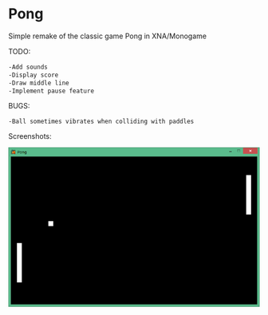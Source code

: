 Pong
====

Simple remake of the classic game Pong in XNA/Monogame

TODO:

	-Add sounds
	-Display score
	-Draw middle line
	-Implement pause feature

BUGS:

	-Ball sometimes vibrates when colliding with paddles

Screenshots:

![screenshot 1](screenshots/screenshot_1.png)